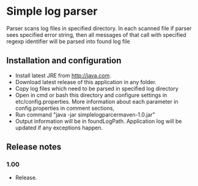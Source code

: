 # Simple log parser #
Parser scans log files in specified directory. In each scanned file if parser sees specified error string, then all messages of that call with specified regexp identifier will be parsed into found log file

## Installation and configuration ##
* Install latest JRE from http://java.com. 
* Download latest release of this application in any folder.
* Copy log files which need to be parsed in specified log directory
* Open in cmd or bash this directory and configure settings in etc/config.properties. More information about each parameter in config.properties in comment sections,
* Run command "java -jar simplelogparcermaven-1.0.jar"
* Output information will be in foundLogPath. Application log will be updated if any exceptions happen. 

## Release notes ##
### 1.00 ###
* Release.